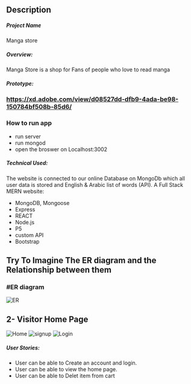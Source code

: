 
## Description

##### Project Name

Manga store 

##### Overview:

Manga Store  is  a shop for Fans of people who love to read manga
##### Prototype:

### https://xd.adobe.com/view/d08527dd-dfb9-4ada-be98-150784bf508b-85d6/


### How to run app 
- run server 
- run mongod
- open the broswer on Localhost:3002
##### Technical Used:

The website is connected to our online Database on MongoDb which all user data is stored and English & Arabic list of words (API). A Full Stack MERN website:

- MongoDB, Mongoose
- Express
- REACT
- Node.js
- P5
- custom API
- Bootstrap


## Try To Imagine The ER diagram and the Relationship between them

### #ER diagram

![ER](img/ER1.PNG)

## 2- Visitor Home Page


![Home](img/Home.PNG)
![signup](img/signup.png)
![Login](img/Login.png)





##### User Stories:

- User can be able to Create an account and login.
- User can be able to view the home page.
- User can be able to Delet item from cart 

